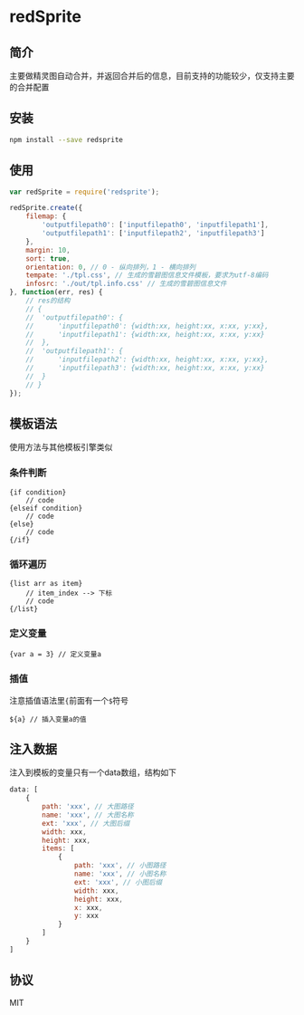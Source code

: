 # redSprite

## 简介

主要做精灵图自动合并，并返回合并后的信息，目前支持的功能较少，仅支持主要的合并配置

## 安装

```bash
npm install --save redsprite
```

## 使用

```javascript
var redSprite = require('redsprite');

redSprite.create({
	filemap: {
		'outputfilepath0': ['inputfilepath0', 'inputfilepath1'],
		'outputfilepath1': ['inputfilepath2', 'inputfilepath3']
	},
	margin: 10,
	sort: true,
	orientation: 0, // 0 - 纵向排列，1 - 横向排列
	tempate: './tpl.css', // 生成的雪碧图信息文件模板，要求为utf-8编码
	infosrc: './out/tpl.info.css' // 生成的雪碧图信息文件
}, function(err, res) {
	// res的结构
	// {
	// 	'outputfilepath0': {
	// 		'inputfilepath0': {width:xx, height:xx, x:xx, y:xx}, 
	// 		'inputfilepath1': {width:xx, height:xx, x:xx, y:xx}
	// 	},
	// 	'outputfilepath1': {
	// 		'inputfilepath2': {width:xx, height:xx, x:xx, y:xx}, 
	// 		'inputfilepath3': {width:xx, height:xx, x:xx, y:xx}
	// 	}
	// }
});
```

## 模板语法

使用方法与其他模板引擎类似

### 条件判断

```
{if condition}
	// code
{elseif condition}
	// code
{else}
	// code
{/if}
```

### 循环遍历

```
{list arr as item}
	// item_index --> 下标
	// code
{/list}
```

### 定义变量

```
{var a = 3} // 定义变量a
```

### 插值

注意插值语法里`{`前面有一个`$`符号

```
${a} // 插入变量a的值
```

## 注入数据

注入到模板的变量只有一个data数组，结构如下

```javascript
data: [
	{
		path: 'xxx', // 大图路径
		name: 'xxx', // 大图名称
		ext: 'xxx', // 大图后缀
		width: xxx,
		height: xxx,
		items: [
			{
				path: 'xxx', // 小图路径
				name: 'xxx', // 小图名称
				ext: 'xxx', // 小图后缀
				width: xxx,
				height: xxx,
				x: xxx,
				y: xxx
			}
		]
	}
]
```

## 协议

MIT